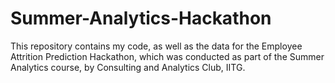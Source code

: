 # Summer-Analytics-Hackathon
This repository contains my code, as well as the data for the Employee Attrition Prediction Hackathon, which was conducted as part of the Summer Analytics course, by Consulting and Analytics Club, IITG.
